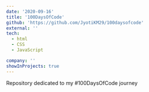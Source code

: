 ```yaml
---
date: '2020-09-16'
title: '100DaysOfCode'
github: 'https://github.com/JyotiKM29/100daysofcode'
external: ''
tech:
  - html
  - CSS
  - JavaScript

company: ''
showInProjects: true
---
```


Repository dedicated to my #100DaysOfCode journey
